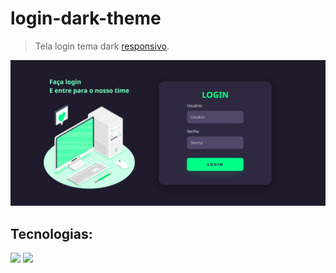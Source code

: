 # login-dark-theme

> Tela login tema dark [responsivo](#responsivo).


![imagem](https://github.com/vanvilas/login-dark-theme/blob/main/tela_login_dark_theme.jpeg)


## Tecnologias:

<img src="https://img.shields.io/badge/HTML-239120?style=for-the-badge&logo=html5&logoColor=white"> <img src="https://img.shields.io/badge/CSS-239120?&style=for-the-badge&logo=css3&logoColor=white">

